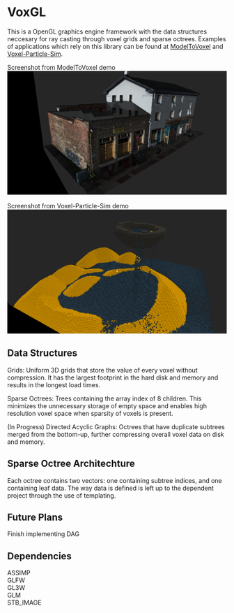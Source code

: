# VoxGL
This is a OpenGL graphics engine framework with the data structures neccesary for ray casting through voxel grids and sparse octrees. Examples of applications which rely on this library can be found at [ModelToVoxel](https://github.com/jfriedson/modeltovoxel) and [Voxel-Particle-Sim](https://github.com/jfriedson/Voxel-Particle-Sim).

Screenshot from ModelToVoxel demo
![Screenshot from ModelToVoxel demo](screenshots/house.png?raw=true)

Screenshot from Voxel-Particle-Sim demo
![Screenshot from Voxel-Particle-Sim demo](screenshots/waterfall.png?raw=true)


## Data Structures
Grids: Uniform 3D grids that store the value of every voxel without compression. It has the largest footprint in the hard disk and memory and results in the longest load times.

Sparse Octrees: Trees containing the array index of 8 children. This minimizes the unnecessary storage of empty space and enables high resolution voxel space when sparsity of voxels is present.

(In Progress) Directed Acyclic Graphs: Octrees that have duplicate subtrees merged from the bottom-up, further compressing overall voxel data on disk and memory.


## Sparse Octree Architechture
Each octree contains two vectors: one containing subtree indices, and one containing leaf data.  The way data is defined is left up to the dependent project through the use of templating.


## Future Plans
Finish implementing DAG


## Dependencies
ASSIMP\
GLFW\
GL3W\
GLM\
STB_IMAGE
